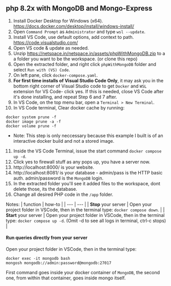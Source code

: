 ## php 8.2x with MongoDB and Mongo-Express
1. Install Docker Desktop for Windows (x64). https://docs.docker.com/desktop/install/windows-install/
2. Open `Command Prompt` as `Administrator` and type `wsl --update`.
3. Install VS Code, use default options, add context to path. https://code.visualstudio.com/
4. Open VS code & update as needed.
5. Unzip https://netspace.in/netspace.in/assets/phpWithMongoDB.zip to a a folder you want to be the workspace. (or clone this repo)
6. Open the extracted folder, and right click `phpWithMongoDB` folder and select `Run with (VS) Code`.
7. On left pane, click `docker-compose.yaml`. 
8. **For first time installs of Visual Studio Code Only**, it may ask you in the bottom right corner of Visual Studio code to get `Docker` and `WSL` extension for VS Code- click yes. If this is needed, close VS Code after it's done installing, and repeat Step 6 and 7 after.
9. In VS Code, on the top menu bar, open a `Terminal > New Terminal`.
10. In VS Code terminal, Clear docker cache by running:
```
docker system prune -f
docker image prune -a -f
docker volume prune -f
```
- Note: This step is only neccessary because this example I built is of an interactive docker build and not a stored image.
11. Inside the VS Code Terminal, issue the start command `docker compose up -d`.
12. Click yes to firewall stuff as any pops up, you have a server now.
13. http://localhost:8000/ is your website.
14. http://localhost:8081/ is your database - admin/pass  is the HTTP basic auth. admin/password is the `MongoDB` login.
15. In the extracted folder you'll see it added files to the workspace, dont delete those, its the database. 
16. Change all desired PHP code in the `/app` folder.

Notes:
| function | how-to |
| --- | --- |
| **Stop** your server | Open your project folder in VSCode, then in the terminal type: `docker compose down`. |
| **Start** your server | Open your project folder in VSCode, then in the terminal type: `docker compose up -d`. (Omit -d to see all logs in terminal, ctrl-c stops) | 

#### **Run queries directly** from your server
Open your project folder in VSCode, then in the terminal type: 
```
docker exec -it mongodb bash
mongosh mongodb://admin:password@mongodb:27017
``` 
First command goes inside your docker container of `MongoDB`, the second one, from within that container, goes inside mongo itself.
